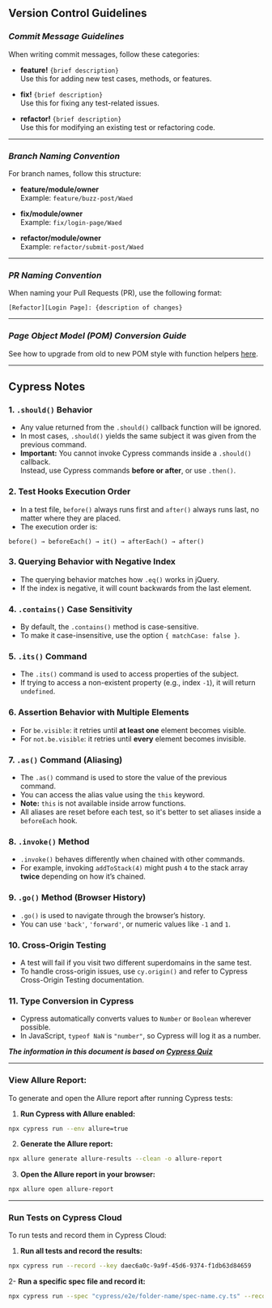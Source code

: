## Version Control Guidelines

### **_Commit Message Guidelines_**

When writing commit messages, follow these categories:

- **feature!** `{brief description}`  
  Use this for adding new test cases, methods, or features.

- **fix!** `{brief description}`  
  Use this for fixing any test-related issues.

- **refactor!** `{brief description}`  
  Use this for modifying an existing test or refactoring code.

---

### **_Branch Naming Convention_**

For branch names, follow this structure:

- **feature/module/owner**  
  Example: `feature/buzz-post/Waed`

- **fix/module/owner**  
  Example: `fix/login-page/Waed`

- **refactor/module/owner**  
  Example: `refactor/submit-post/Waed`

---

### **_PR Naming Convention_**

When naming your Pull Requests (PR), use the following format:

```text
[Refactor][Login Page]: {description of changes}
```

---

### **_Page Object Model (POM) Conversion Guide_**

See how to upgrade from old to new POM style with function helpers [here](https://excalidraw.com/#json=xEEBgT4JsHKhHgkjCvbYR,HvrHhX12iwzhyfzQqgxsDw).

---

## Cypress Notes

### 1. `.should()` Behavior

- Any value returned from the `.should()` callback function will be ignored.
- In most cases, `.should()` yields the same subject it was given from the previous command.
- **Important:** You cannot invoke Cypress commands inside a `.should()` callback.  
  Instead, use Cypress commands **before or after**, or use `.then()`.

### 2. Test Hooks Execution Order

- In a test file, `before()` always runs first and `after()` always runs last, no matter where they are placed.
- The execution order is:

```text
before() → beforeEach() → it() → afterEach() → after()
```

### 3. Querying Behavior with Negative Index

- The querying behavior matches how `.eq()` works in jQuery.
- If the index is negative, it will count backwards from the last element.

### 4. `.contains()` Case Sensitivity

- By default, the `.contains()` method is case-sensitive.
- To make it case-insensitive, use the option `{ matchCase: false }`.

### 5. `.its()` Command

- The `.its()` command is used to access properties of the subject.
- If trying to access a non-existent property (e.g., index `-1`), it will return `undefined`.

### 6. Assertion Behavior with Multiple Elements

- For `be.visible`: it retries until **at least one** element becomes visible.
- For `not.be.visible`: it retries until **every** element becomes invisible.

### 7. `.as()` Command (Aliasing)

- The `.as()` command is used to store the value of the previous command.
- You can access the alias value using the `this` keyword.
- **Note:** `this` is not available inside arrow functions.
- All aliases are reset before each test, so it's better to set aliases inside a `beforeEach` hook.

### 8. `.invoke()` Method

- `.invoke()` behaves differently when chained with other commands.
- For example, invoking `addToStack(4)` might push `4` to the stack array **twice** depending on how it’s chained.

### 9. `.go()` Method (Browser History)

- `.go()` is used to navigate through the browser’s history.
- You can use `'back'`, `'forward'`, or numeric values like `-1` and `1`.

### 10. Cross-Origin Testing

- A test will fail if you visit two different superdomains in the same test.
- To handle cross-origin issues, use `cy.origin()` and refer to Cypress Cross-Origin Testing documentation.

### 11. Type Conversion in Cypress

- Cypress automatically converts values to `Number` or `Boolean` wherever possible.
- In JavaScript, `typeof NaN` is `"number"`, so Cypress will log it as a number.

**_The information in this document is based on [Cypress Quiz](https://cypressquiz.com/?fbclid=IwY2xjawJ6AHRleHRuA2FlbQIxMQABHvVGwMbHbbKVvG0nMCUWVUpEJ3DabIleBr_FEVwJqZM2XEh8X2yxjopSK3h-_aem_OuGGzLmso6GoTIxLNlHpCQ)_**

---
### View Allure Report:

To generate and open the Allure report after running Cypress tests:

1. **Run Cypress with Allure enabled:**

```bash
npx cypress run --env allure=true
```
2. **Generate the Allure report:**
```bash
npx allure generate allure-results --clean -o allure-report
```
3. **Open the Allure report in your browser:**
```bash
npx allure open allure-report
```
---
### Run Tests on Cypress Cloud

To run tests and record them in Cypress Cloud:

1. **Run all tests and record the results:**

```bash
npx cypress run --record --key daec6a0c-9a9f-45d6-9374-f1db63d84659
```
2- **Run a specific spec file and record it:**
```bash
npx cypress run --spec "cypress/e2e/folder-name/spec-name.cy.ts" --record --key daec6a0c-9a9f-45d6-9374-f1db63d84659
```
